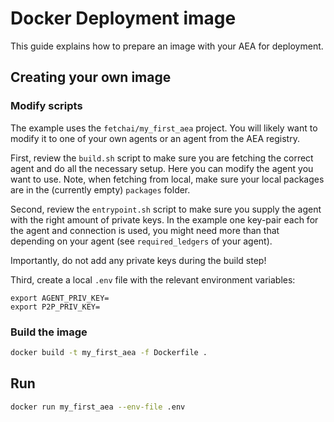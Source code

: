 # Docker Deployment image

This guide explains how to prepare an image with your AEA for deployment.

## Creating your own image

### Modify scripts

The example uses the `fetchai/my_first_aea` project. You will likely want to modify it to one of your own agents or an agent from the AEA registry.

First, review the `build.sh` script to make sure you are fetching the correct agent and do all the necessary setup. Here you can modify the agent you want to use. Note, when fetching from local, make sure your local packages are in the (currently empty) `packages` folder.

Second, review the `entrypoint.sh` script to make sure you supply the agent with the right amount of private keys. In the example one key-pair each for the agent and connection is used, you might need more than that depending on your agent (see `required_ledgers` of your agent).

Importantly, do not add any private keys during the build step!

Third, create a local `.env` file with the relevant environment variables:
```
export AGENT_PRIV_KEY=
export P2P_PRIV_KEY=
```

### Build the image

``` bash
docker build -t my_first_aea -f Dockerfile .

```

## Run

``` bash
docker run my_first_aea --env-file .env
```
